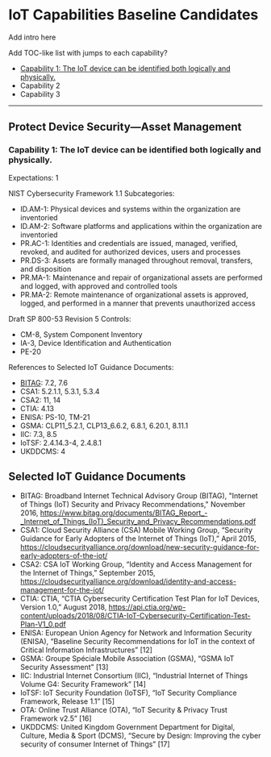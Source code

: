 # IoT Capabilities Baseline Candidates

Add intro here

Add TOC-like list with jumps to each capability?

* [Capability 1: The IoT device can be identified both logically and physically.](#capability-1)
* Capability 2
* Capability 3

*** 

## Protect Device Security—Asset Management

### Capability 1: The IoT device can be identified both logically and physically. <a name="capability-1">

Expectations: 1	

NIST Cybersecurity Framework 1.1 Subcategories:
*	ID.AM-1: Physical devices and systems within the organization are inventoried
*	ID.AM-2: Software platforms and applications within the organization are inventoried
*	PR.AC-1: Identities and credentials are issued, managed, verified, revoked, and audited for authorized devices, users and processes
*	PR.DS-3: Assets are formally managed throughout removal, transfers, and disposition
*	PR.MA-1: Maintenance and repair of organizational assets are performed and logged, with approved and controlled tools
*	PR.MA-2: Remote maintenance of organizational assets is approved, logged, and performed in a manner that prevents unauthorized access	

Draft SP 800-53 Revision 5 Controls:
*	CM-8, System Component Inventory
*	IA-3, Device Identification and Authentication
*	PE-20	

References to Selected IoT Guidance Documents:
*	[BITAG](#bitag): 7.2, 7.6
*	CSA1: 5.2.1.1, 5.3.1, 5.3.4
*	CSA2: 11, 14
*	CTIA: 4.13
*	ENISA: PS-10, TM-21
*	GSMA: CLP11_5.2.1, CLP13_6.6.2, 6.8.1, 6.20.1, 8.11.1
*	IIC: 7.3, 8.5
*	IoTSF: 2.4.14.3-4, 2.4.8.1
*	UKDDCMS: 4

## Selected IoT Guidance Documents

* BITAG: Broadband Internet Technical Advisory Group (BITAG), "Internet of Things (IoT) Security and Privacy Recommendations," November 2016, <https://www.bitag.org/documents/BITAG_Report_-_Internet_of_Things_(IoT)_Security_and_Privacy_Recommendations.pdf> <a name="bitag">
* CSA1: Cloud Security Alliance (CSA) Mobile Working Group, “Security Guidance for Early Adopters of the Internet of Things (IoT),” April 2015, <https://cloudsecurityalliance.org/download/new-security-guidance-for-early-adopters-of-the-iot/>
* CSA2: CSA IoT Working Group, “Identity and Access Management for the Internet of Things,” September 2015, <https://cloudsecurityalliance.org/download/identity-and-access-management-for-the-iot/>
* CTIA: CTIA, “CTIA Cybersecurity Certification Test Plan for IoT Devices, Version 1.0,” August 2018, <https://api.ctia.org/wp-content/uploads/2018/08/CTIA-IoT-Cybersecurity-Certification-Test-Plan-V1_0.pdf>
* ENISA: European Union Agency for Network and Information Security (ENISA), “Baseline Security Recommendations for IoT in the context of Critical Information Infrastructures” [12]
* GSMA: Groupe Spéciale Mobile Association (GSMA), “GSMA IoT Security Assessment”  [13]
* IIC: Industrial Internet Consortium (IIC), “Industrial Internet of Things Volume G4: Security Framework” [14]
* IoTSF: IoT Security Foundation (IoTSF), “IoT Security Compliance Framework, Release 1.1” [15]
* OTA: Online Trust Alliance (OTA), “IoT Security & Privacy Trust Framework v2.5” [16]
* UKDDCMS: United Kingdom Government Department for Digital, Culture, Media & Sport (DCMS), “Secure by Design: Improving the cyber security of consumer Internet of Things” [17]
